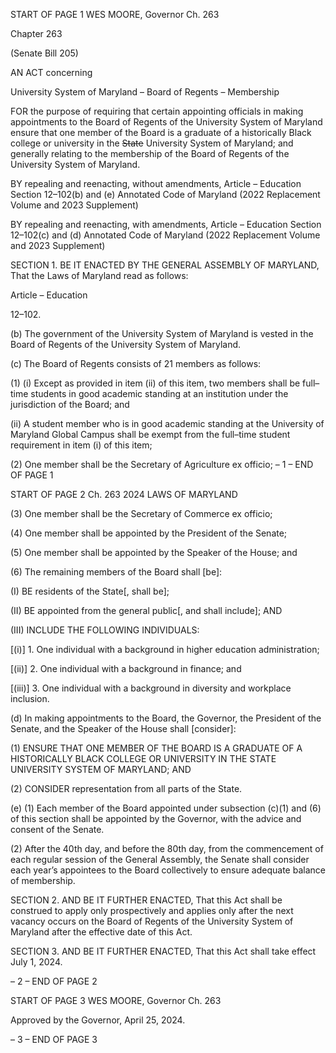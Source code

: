 START OF PAGE 1
WES MOORE, Governor Ch. 263

Chapter 263

(Senate Bill 205)

AN ACT concerning

University System of Maryland – Board of Regents – Membership

FOR the purpose of requiring that certain appointing officials in making appointments to
the Board of Regents of the University System of Maryland ensure that one member
of the Board is a graduate of a historically Black college or university in the ~~State~~
University System of Maryland; and generally relating to the membership of the
Board of Regents of the University System of Maryland.

BY repealing and reenacting, without amendments,
Article – Education
Section 12–102(b) and (e)
Annotated Code of Maryland
(2022 Replacement Volume and 2023 Supplement)

BY repealing and reenacting, with amendments,
Article – Education
Section 12–102(c) and (d)
Annotated Code of Maryland
(2022 Replacement Volume and 2023 Supplement)

SECTION 1. BE IT ENACTED BY THE GENERAL ASSEMBLY OF MARYLAND,
That the Laws of Maryland read as follows:

Article – Education

12–102.

(b) The government of the University System of Maryland is vested in the Board
of Regents of the University System of Maryland.

(c) The Board of Regents consists of 21 members as follows:

(1) (i) Except as provided in item (ii) of this item, two members shall be
full–time students in good academic standing at an institution under the jurisdiction of the
Board; and

(ii) A student member who is in good academic standing at the
University of Maryland Global Campus shall be exempt from the full–time student
requirement in item (i) of this item;

(2) One member shall be the Secretary of Agriculture ex officio;
– 1 –
END OF PAGE 1

START OF PAGE 2
Ch. 263 2024 LAWS OF MARYLAND

(3) One member shall be the Secretary of Commerce ex officio;

(4) One member shall be appointed by the President of the Senate;

(5) One member shall be appointed by the Speaker of the House; and

(6) The remaining members of the Board shall [be]:

(I) BE residents of the State[, shall be];

(II) BE appointed from the general public[, and shall include]; AND

(III) INCLUDE THE FOLLOWING INDIVIDUALS:

[(i)] 1. One individual with a background in higher education
administration;

[(ii)] 2. One individual with a background in finance; and

[(iii)] 3. One individual with a background in diversity and
workplace inclusion.

(d) In making appointments to the Board, the Governor, the President of the
Senate, and the Speaker of the House shall [consider]:

(1) ENSURE THAT ONE MEMBER OF THE BOARD IS A GRADUATE OF A
HISTORICALLY BLACK COLLEGE OR UNIVERSITY IN THE STATE UNIVERSITY
SYSTEM OF MARYLAND; AND

(2) CONSIDER representation from all parts of the State.

(e) (1) Each member of the Board appointed under subsection (c)(1) and (6) of
this section shall be appointed by the Governor, with the advice and consent of the Senate.

(2) After the 40th day, and before the 80th day, from the commencement of
each regular session of the General Assembly, the Senate shall consider each year’s
appointees to the Board collectively to ensure adequate balance of membership.

SECTION 2. AND BE IT FURTHER ENACTED, That this Act shall be construed to
apply only prospectively and applies only after the next vacancy occurs on the Board of
Regents of the University System of Maryland after the effective date of this Act.

SECTION 3. AND BE IT FURTHER ENACTED, That this Act shall take effect July
1, 2024.

– 2 –
END OF PAGE 2

START OF PAGE 3
WES MOORE, Governor Ch. 263

Approved by the Governor, April 25, 2024.

– 3 –
END OF PAGE 3
